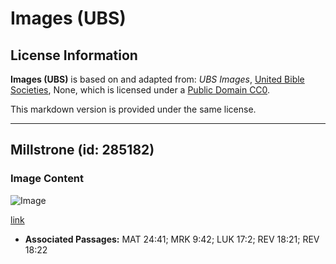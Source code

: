 # Images (UBS)

## License Information

**Images (UBS)** is based on and adapted from: _UBS Images_, [United Bible Societies](https://unitedbiblesocieties.org/), None, which is licensed under a [Public Domain CC0](https://creativecommons.org/public-domain/cc0/).

This markdown version is provided under the same license.



--------------------------------

## Millstrone (id: 285182)

### Image Content

![Image](https://cdn.aquifer.bible/aquifer-content/resources/Media/WEB-0484_millstrone.jpg)

[link](https://cdn.aquifer.bible/aquifer-content/resources/Media/WEB-0484_millstrone.jpg)

* **Associated Passages:** MAT 24:41; MRK 9:42; LUK 17:2; REV 18:21; REV 18:22

